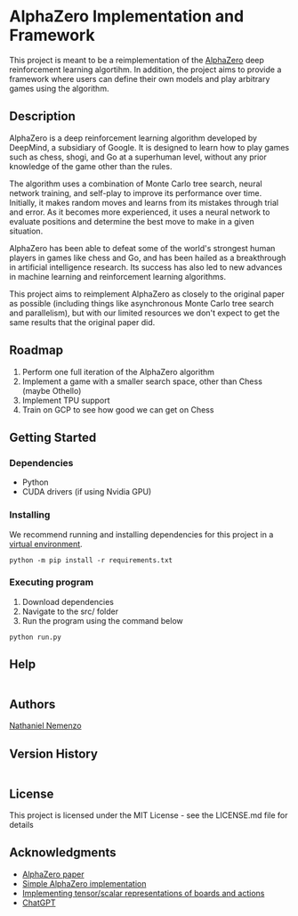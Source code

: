 # AlphaZero Implementation and Framework

This project is meant to be a reimplementation of the [AlphaZero](https://arxiv.org/abs/1712.01815) deep reinforcement learning algortihm. In addition, the project aims to provide a framework where users can define their own models and play arbitrary games using the algorithm.

## Description

AlphaZero is a deep reinforcement learning algorithm developed by DeepMind, a subsidiary of Google. It is designed to learn how to play games such as chess, shogi, and Go at a superhuman level, without any prior knowledge of the game other than the rules.

The algorithm uses a combination of Monte Carlo tree search, neural network training, and self-play to improve its performance over time. Initially, it makes random moves and learns from its mistakes through trial and error. As it becomes more experienced, it uses a neural network to evaluate positions and determine the best move to make in a given situation.

AlphaZero has been able to defeat some of the world's strongest human players in games like chess and Go, and has been hailed as a breakthrough in artificial intelligence research. Its success has also led to new advances in machine learning and reinforcement learning algorithms.

This project aims to reimplement AlphaZero as closely to the original paper as possible (including things like asynchronous Monte Carlo tree search and parallelism), but with our limited resources we don't expect to get the same results that the original paper did.

## Roadmap

1. Perform one full iteration of the AlphaZero algorithm
2. Implement a game with a smaller search space, other than Chess (maybe Othello)
4. Implement TPU support
5. Train on GCP to see how good we can get on Chess

## Getting Started

### Dependencies

- Python
- CUDA drivers (if using Nvidia GPU)

### Installing
We recommend running and installing dependencies for this project in a [virtual environment](https://docs.python.org/3/library/venv.html).

```
python -m pip install -r requirements.txt
```

### Executing program

1. Download dependencies
2. Navigate to the src/ folder
3. Run the program using the command below
```
python run.py
```

## Help

```
```

## Authors

[Nathaniel Nemenzo](nnemenzo.com)

## Version History

```
```

## License

This project is licensed under the MIT License - see the LICENSE.md file for details

## Acknowledgments

* [AlphaZero paper](https://arxiv.org/abs/1712.01815)
* [Simple AlphaZero implementation](https://web.stanford.edu/~surag/posts/alphazero.html)
* [Implementing tensor/scalar representations of boards and actions](https://github.com/iamlucaswolf/gym-chess)
* [ChatGPT](https://chat.openai.com/chat)

